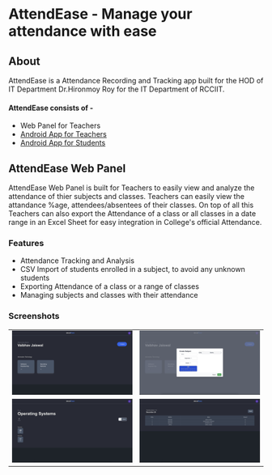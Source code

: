 # AttendEase - Manage your attendance with ease

## About

AttendEase is a Attendance Recording and Tracking app built for the HOD of IT Department Dr.Hironmoy Roy for the IT
Department of RCCIIT. </br>

#### AttendEase consists of -

- Web Panel for Teachers
- [Android App for Teachers](https://github.com/Vaibhav2002/AttendEase)
- [Android App for Students](https://github.com/Vaibhav2002/AttendEase)

## AttendEase Web Panel

AttendEase Web Panel is built for Teachers to easily view and analyze the attendance of thier subjects and classes.
Teachers can easily view the attandance %age, attendees/absentees of their classes.
On top of all this Teachers can also export the Attendance of a class or all classes in a date range in an Excel Sheet
for easy integration in College's official Attendance.

### Features

- Attendance Tracking and Analysis
- CSV Import of students enrolled in a subject, to avoid any unknown students
- Exporting Attendance of a class or a range of classes
- Managing subjects and classes with their attendance

### Screenshots

|                            |                                  |
|----------------------------|----------------------------------|
| ![home](media/home.png)    | ![home](media/createSubject.png) |
| ![home](media/subject.png) | ![home](media/class.png)         | |

